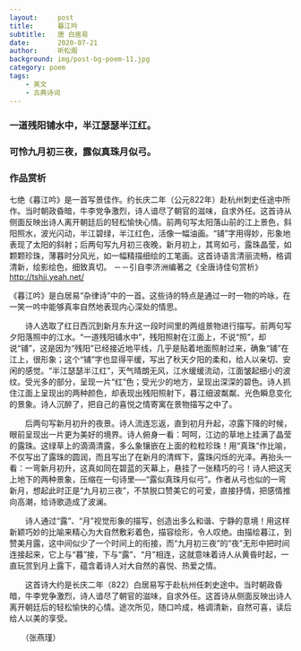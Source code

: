 ```yaml
---
layout:     post
title:      暮江吟
subtitle:   唐 白居易
date:       2020-07-21
author:     听松阁
background: img/post-bg-poem-11.jpg
category: poem
tags:
    - 美文
    - 古典诗词
---
```


### 一道残阳铺水中，半江瑟瑟半江红。
### 可怜九月初三夜，露似真珠月似弓。

### 作品赏析
七绝《暮江吟》是一首写景佳作。约长庆二年（公元822年）赴杭州刺史任途中所作。当时朝政昏暗，牛李党争激烈，诗人谙尽了朝官的滋味，自求外任。这首诗从侧面反映出诗人离开朝廷后的轻松愉快心情。前两句写太阳落山前的江上景色，斜阳照水，波光闪动，半江碧绿，半江红色，活像一幅油画。“铺”字用得妙，形象地表现了太阳的斜射；后两句写九月初三夜晚，新月初上，其弯如弓，露珠晶莹，如颗颗珍珠，薄暮时分风光，如一幅精描细绘的工笔画。这首诗语言清丽流畅，格调清新，绘影绘色，细致真切。
－－引自李济洲编著之《全唐诗佳句赏析》http://tshjj.yeah.net/

《暮江吟》是白居易“杂律诗”中的一首。这些诗的特点是通过一时一物的吟咏，在一笑一吟中能够真率自然地表现内心深处的情思。

　　诗人选取了红日西沉到新月东升这一段时间里的两组景物进行描写。前两句写夕阳落照中的江水。“一道残阳铺水中”，残阳照射在江面上，不说“照”，却说“铺”，这是因为“残阳”已经接近地平线，几乎是贴着地面照射过来，确象“铺”在江上，很形象；这个“铺”字也显得平缓，写出了秋天夕阳的柔和，给人以亲切、安闲的感觉。“半江瑟瑟半江红”，天气晴朗无风，江水缓缓流动，江面皱起细小的波纹。受光多的部分，呈现一片“红”色；受光少的地方，呈现出深深的碧色。诗人抓住江面上呈现出的两种颜色，却表现出残阳照射下，暮江细波粼粼、光色瞬息变化的景象。诗人沉醉了，把自己的喜悦之情寄寓在景物描写之中了。

　　后两句写新月初升的夜景。诗人流连忘返，直到初月升起，凉露下降的时候，眼前呈现出一片更为美好的境界。诗人俯身一看：呵呵，江边的草地上挂满了晶莹的露珠。这绿草上的滴滴清露，多么象镶嵌在上面的粒粒珍珠！用“真珠”作比喻，不仅写出了露珠的圆润，而且写出了在新月的清辉下，露珠闪烁的光泽。再抬头一看：一弯新月初升，这真如同在碧蓝的天幕上，悬挂了一张精巧的弓！诗人把这天上地下的两种景象，压缩在一句诗里──“露似真珠月似弓”。作者从弓也似的一弯新月，想起此时正是“九月初三夜”，不禁脱口赞美它的可爱，直接抒情，把感情推向高潮，给诗歌造成了波澜。

　　诗人通过“露”、“月”视觉形象的描写，创造出多么和谐、宁静的意境！用这样新颖巧妙的比喻来精心为大自然敷彩着色，描容绘形，令人叹绝。由描绘暮江，到赞美月露，这中间似少了一个时间上的衔接，而“九月初三夜”的“夜”无形中把时间连接起来，它上与“暮”接，下与“露”、“月”相连，这就意味着诗人从黄昏时起，一直玩赏到月上露下，蕴含着诗人对大自然的喜悦、热爱之情。

　　这首诗大约是长庆二年（822）白居易写于赴杭州任刺史途中。当时朝政昏暗，牛李党争激烈，诗人谙尽了朝官的滋味，自求外任。这首诗从侧面反映出诗人离开朝廷后的轻松愉快的心情。途次所见，随口吟成，格调清新，自然可喜，读后给人以美的享受。

　　（张燕瑾）
